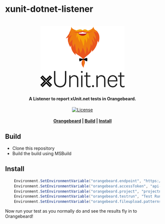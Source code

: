 # xunit-dotnet-listener
<h1 align="center">
  <a href="https://github.com/orangebeard-io/xunit-dotnet-listener">
    <img src="https://raw.githubusercontent.com/orangebeard-io/xunit-dotnet-listener/main/.github/logo.svg" alt="Orangebeard.io xUnit.net Test Listener" height="200">
  </a>
  <br>
</h1>

<h4 align="center">A Listener to report xUnit.net tests in Orangebeard.</h4>

<p align="center">
  <a href="https://github.com/orangebeard-io/xunit-dotnet-listener/blob/main/LICENSE.txt">
    <img src="https://img.shields.io/github/license/orangebeard-io/xunit-dotnet-listener?style=flat-square"
      alt="License" />
  </a>
</p>

<div align="center">
  <h4>
    <a href="https://orangebeard.io">Orangebeard</a> |
    <a href="#build">Build</a> |
    <a href="#install">Install</a>
  </h4>
</div>

## Build
 * Clone this repository
 * Build the build using MSBuild

## Install

```cs
    Environment.SetEnvironmentVariable("orangebeard.endpoint", "https://your-instance.orangebeard.app");
    Environment.SetEnvironmentVariable("orangebeard.accessToken", "api-token-for-orangebeard");
    Environment.SetEnvironmentVariable("orangebeard.project", "projectname");
    Environment.SetEnvironmentVariable("orangebeard.testrun", "Test Run name");
    Environment.SetEnvironmentVariable("orangebeard.fileupload.patterns", @".*\.txt;.*\.bat"); //OPTIONAL
```

Now run your test as you normally do and see the results fly in to Orangebeard!
